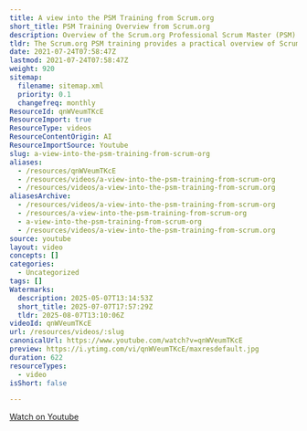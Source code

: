 ```yaml
---
title: A view into the PSM Training from Scrum.org
short_title: PSM Training Overview from Scrum.org
description: Overview of the Scrum.org Professional Scrum Master (PSM) training, including key concepts, course structure, and what to expect from the certification process.
tldr: The Scrum.org PSM training provides a practical overview of Scrum principles and how to apply them effectively in real projects. Key insights include the importance of understanding Scrum roles, events, and artifacts, and how to foster team collaboration for better outcomes. Development managers should consider this training to help their teams adopt Scrum practices more successfully.
date: 2021-07-24T07:58:47Z
lastmod: 2021-07-24T07:58:47Z
weight: 920
sitemap:
  filename: sitemap.xml
  priority: 0.1
  changefreq: monthly
ResourceId: qnWVeumTKcE
ResourceImport: true
ResourceType: videos
ResourceContentOrigin: AI
ResourceImportSource: Youtube
slug: a-view-into-the-psm-training-from-scrum-org
aliases:
  - /resources/qnWVeumTKcE
  - /resources/videos/a-view-into-the-psm-training-from-scrum-org
  - /resources/videos/a-view-into-the-psm-training-from-scrum.org
aliasesArchive:
  - /resources/videos/a-view-into-the-psm-training-from-scrum-org
  - /resources/a-view-into-the-psm-training-from-scrum-org
  - a-view-into-the-psm-training-from-scrum-org
  - /resources/videos/a-view-into-the-psm-training-from-scrum.org
source: youtube
layout: video
concepts: []
categories:
  - Uncategorized
tags: []
Watermarks:
  description: 2025-05-07T13:14:53Z
  short_title: 2025-07-07T17:57:29Z
  tldr: 2025-08-07T13:10:06Z
videoId: qnWVeumTKcE
url: /resources/videos/:slug
canonicalUrl: https://www.youtube.com/watch?v=qnWVeumTKcE
preview: https://i.ytimg.com/vi/qnWVeumTKcE/maxresdefault.jpg
duration: 622
resourceTypes:
  - video
isShort: false

---
```

 [Watch on Youtube](https://www.youtube.com/watch?v=qnWVeumTKcE)
